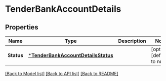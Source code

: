 # TenderBankAccountDetails

## Properties
Name | Type | Description | Notes
------------ | ------------- | ------------- | -------------
**Status** | [***TenderBankAccountDetailsStatus**](TenderBankAccountDetailsStatus.md) |  | [optional] [default to null]

[[Back to Model list]](../README.md#documentation-for-models) [[Back to API list]](../README.md#documentation-for-api-endpoints) [[Back to README]](../README.md)

